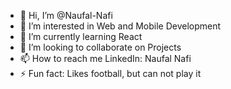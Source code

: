 - 👋 Hi, I’m @Naufal-Nafi
- 👀 I’m interested in Web and Mobile Development 
- 🌱 I’m currently learning React
- 💞️ I’m looking to collaborate on Projects
- 📫 How to reach me LinkedIn: Naufal Nafi
- ⚡ Fun fact: Likes football, but can not play it

<!---
Naufal-Nafi/Naufal-Nafi is a ✨ special ✨ repository because its `README.md` (this file) appears on your GitHub profile.
You can click the Preview link to take a look at your changes.
--->
